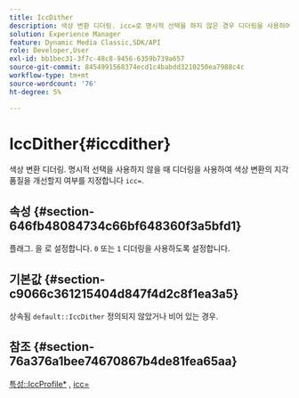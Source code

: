 ```yaml
---
title: IccDither
description: 색상 변환 디더링. icc=로 명시적 선택을 하지 않은 경우 디더링을 사용하여 색상 변환의 지각 품질을 개선할지 여부를 지정합니다.
solution: Experience Manager
feature: Dynamic Media Classic,SDK/API
role: Developer,User
exl-id: bb1bec31-3f7c-48c8-9456-6359b739a657
source-git-commit: 8454991568374ecd1c4babdd3210250ea7988c4c
workflow-type: tm+mt
source-wordcount: '76'
ht-degree: 5%

---
```


# IccDither{#iccdither}

색상 변환 디더링. 명시적 선택을 사용하지 않을 때 디더링을 사용하여 색상 변환의 지각 품질을 개선할지 여부를 지정합니다 `icc=`.

## 속성 {#section-646fb48084734c66bf648360f3a5bfd1}

플래그. 을 로 설정합니다. `0` 또는 `1` 디더링을 사용하도록 설정합니다.

## 기본값 {#section-c9066c361215404d847f4d2c8f1ea3a5}

상속됨 `default::IccDither` 정의되지 않았거나 비어 있는 경우.

## 참조 {#section-76a376a1bee74670867b4de81fea65aa}

[특성::IccProfile*](../../../../../ir-api/material-cat/image-rendering-api-ref/c-ir-material-catalog/c-ir-attributes-reference/r-ir-iccprofilecmyk.md#reference-55aead2d924847ffbd1be4c46add7127) , [icc=](../../../../../ir-api/http-protocol/image-rendering-api-ref/c-ir-http-protocol-ref/c-ir-http-protocol-command-reference/r-ir-icc.md#reference-86a2fff3cef24982ad2063d977a16e06)
